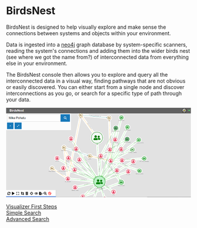 # BirdsNest

BirdsNest is designed to help visually explore and make sense the connections between systems and objects within your environment. 

Data is ingested into a [neo4j](https://neo4j.com/ "neo4j") graph database by system-specific scanners, reading the system's connections and adding them into the wider birds nest (see where we got the name from?) of interconnected data from everything else in your environment. 

The BirdsNest console then allows you to explore and query all the interconnected data in a visual way, finding pathways that are not obvious or easily discovered. You can either start from a single node and discover interconnections as you go, or search for a specific type of path through your data. 

![Console example](documentation/image/console_view1.png "Console example")

[Visualizer First Steps](/documentation/intro/visualizer-first-steps.md "Visualizer First Steps")\
[Simple Search](/documentation/simple-search/overview.md "Simple Search")\
[Advanced Search](/documentation/advanced-search/overview.md "Advanced Search")